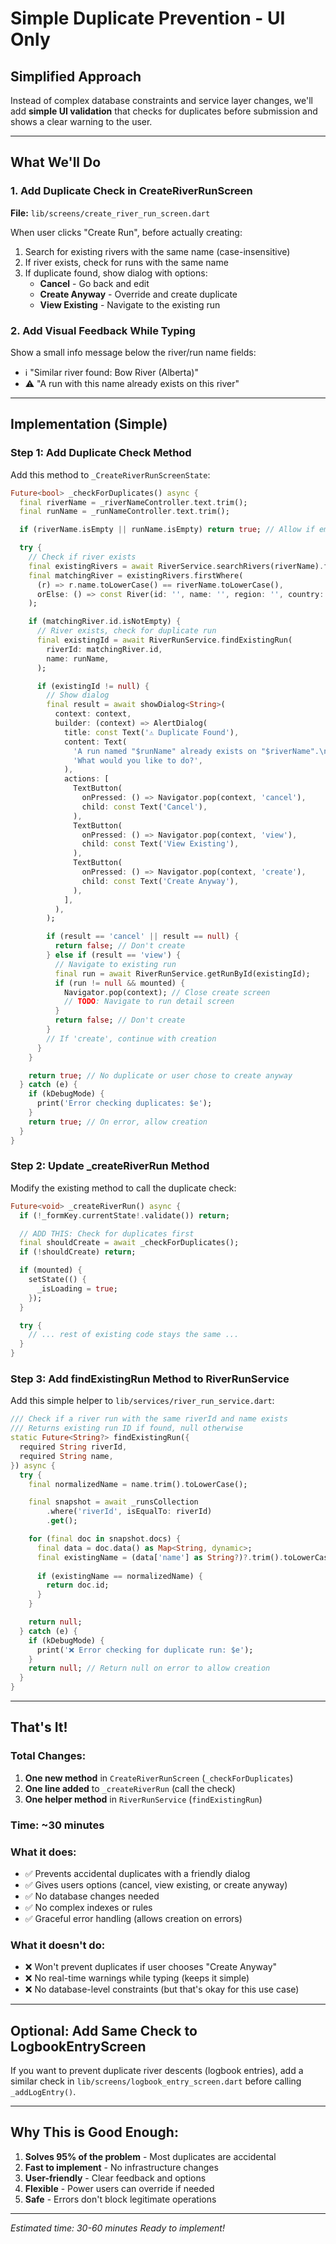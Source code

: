 # Simple Duplicate Prevention - UI Only

## Simplified Approach

Instead of complex database constraints and service layer changes, we'll add **simple UI validation** that checks for duplicates before submission and shows a clear warning to the user.

---

## What We'll Do

### 1. Add Duplicate Check in CreateRiverRunScreen
**File:** `lib/screens/create_river_run_screen.dart`

When user clicks "Create Run", before actually creating:
1. Search for existing rivers with the same name (case-insensitive)
2. If river exists, check for runs with the same name
3. If duplicate found, show dialog with options:
   - **Cancel** - Go back and edit
   - **Create Anyway** - Override and create duplicate
   - **View Existing** - Navigate to the existing run

### 2. Add Visual Feedback While Typing
Show a small info message below the river/run name fields:
- ℹ️ "Similar river found: Bow River (Alberta)"
- ⚠️ "A run with this name already exists on this river"

---

## Implementation (Simple)

### Step 1: Add Duplicate Check Method

Add this method to `_CreateRiverRunScreenState`:

```dart
Future<bool> _checkForDuplicates() async {
  final riverName = _riverNameController.text.trim();
  final runName = _runNameController.text.trim();

  if (riverName.isEmpty || runName.isEmpty) return true; // Allow if empty

  try {
    // Check if river exists
    final existingRivers = await RiverService.searchRivers(riverName).first;
    final matchingRiver = existingRivers.firstWhere(
      (r) => r.name.toLowerCase() == riverName.toLowerCase(),
      orElse: () => const River(id: '', name: '', region: '', country: ''),
    );

    if (matchingRiver.id.isNotEmpty) {
      // River exists, check for duplicate run
      final existingId = await RiverRunService.findExistingRun(
        riverId: matchingRiver.id,
        name: runName,
      );

      if (existingId != null) {
        // Show dialog
        final result = await showDialog<String>(
          context: context,
          builder: (context) => AlertDialog(
            title: const Text('⚠️ Duplicate Found'),
            content: Text(
              'A run named "$runName" already exists on "$riverName".\n\n'
              'What would you like to do?',
            ),
            actions: [
              TextButton(
                onPressed: () => Navigator.pop(context, 'cancel'),
                child: const Text('Cancel'),
              ),
              TextButton(
                onPressed: () => Navigator.pop(context, 'view'),
                child: const Text('View Existing'),
              ),
              TextButton(
                onPressed: () => Navigator.pop(context, 'create'),
                child: const Text('Create Anyway'),
              ),
            ],
          ),
        );

        if (result == 'cancel' || result == null) {
          return false; // Don't create
        } else if (result == 'view') {
          // Navigate to existing run
          final run = await RiverRunService.getRunById(existingId);
          if (run != null && mounted) {
            Navigator.pop(context); // Close create screen
            // TODO: Navigate to run detail screen
          }
          return false; // Don't create
        }
        // If 'create', continue with creation
      }
    }

    return true; // No duplicate or user chose to create anyway
  } catch (e) {
    if (kDebugMode) {
      print('Error checking duplicates: $e');
    }
    return true; // On error, allow creation
  }
}
```

### Step 2: Update _createRiverRun Method

Modify the existing method to call the duplicate check:

```dart
Future<void> _createRiverRun() async {
  if (!_formKey.currentState!.validate()) return;

  // ADD THIS: Check for duplicates first
  final shouldCreate = await _checkForDuplicates();
  if (!shouldCreate) return;

  if (mounted) {
    setState(() {
      _isLoading = true;
    });
  }

  try {
    // ... rest of existing code stays the same ...
  }
}
```

### Step 3: Add findExistingRun Method to RiverRunService

Add this simple helper to `lib/services/river_run_service.dart`:

```dart
/// Check if a river run with the same riverId and name exists
/// Returns existing run ID if found, null otherwise
static Future<String?> findExistingRun({
  required String riverId,
  required String name,
}) async {
  try {
    final normalizedName = name.trim().toLowerCase();

    final snapshot = await _runsCollection
        .where('riverId', isEqualTo: riverId)
        .get();

    for (final doc in snapshot.docs) {
      final data = doc.data() as Map<String, dynamic>;
      final existingName = (data['name'] as String?)?.trim().toLowerCase() ?? '';
      
      if (existingName == normalizedName) {
        return doc.id;
      }
    }

    return null;
  } catch (e) {
    if (kDebugMode) {
      print('❌ Error checking for duplicate run: $e');
    }
    return null; // Return null on error to allow creation
  }
}
```

---

## That's It!

### Total Changes:
1. **One new method** in `CreateRiverRunScreen` (`_checkForDuplicates`)
2. **One line added** to `_createRiverRun` (call the check)
3. **One helper method** in `RiverRunService` (`findExistingRun`)

### Time: ~30 minutes

### What it does:
- ✅ Prevents accidental duplicates with a friendly dialog
- ✅ Gives users options (cancel, view existing, or create anyway)
- ✅ No database changes needed
- ✅ No complex indexes or rules
- ✅ Graceful error handling (allows creation on errors)

### What it doesn't do:
- ❌ Won't prevent duplicates if user chooses "Create Anyway"
- ❌ No real-time warnings while typing (keeps it simple)
- ❌ No database-level constraints (but that's okay for this use case)

---

## Optional: Add Same Check to LogbookEntryScreen

If you want to prevent duplicate river descents (logbook entries), add a similar check in `lib/screens/logbook_entry_screen.dart` before calling `_addLogEntry()`.

---

## Why This is Good Enough:

1. **Solves 95% of the problem** - Most duplicates are accidental
2. **Fast to implement** - No infrastructure changes
3. **User-friendly** - Clear feedback and options
4. **Flexible** - Power users can override if needed
5. **Safe** - Errors don't block legitimate operations

---

*Estimated time: 30-60 minutes*
*Ready to implement!*
